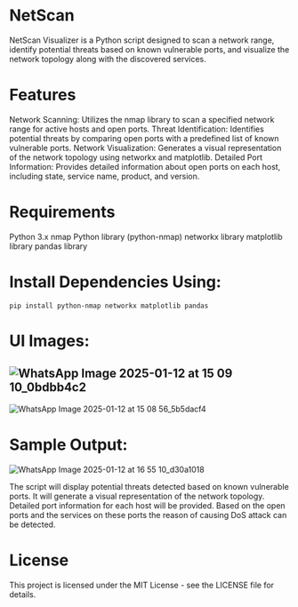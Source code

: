 # NetScan
NetScan Visualizer is a Python script designed to scan a network range, identify potential threats based on known vulnerable ports, and visualize the network topology along with the discovered services.

# Features
Network Scanning: Utilizes the nmap library to scan a specified network range for active hosts and open ports.
Threat Identification: Identifies potential threats by comparing open ports with a predefined list of known vulnerable ports.
Network Visualization: Generates a visual representation of the network topology using networkx and matplotlib.
Detailed Port Information: Provides detailed information about open ports on each host, including state, service name, product, and version.

# Requirements
Python 3.x
nmap Python library (python-nmap)
networkx library
matplotlib library
pandas library

# Install Dependencies Using:
  ```
  pip install python-nmap networkx matplotlib pandas
  ```

# UI Images:
![WhatsApp Image 2025-01-12 at 15 09 10_0bdbb4c2](https://github.com/user-attachments/assets/d2d68f0e-7406-4a0a-bb43-2554a4500229)
---
![WhatsApp Image 2025-01-12 at 15 08 56_5b5dacf4](https://github.com/user-attachments/assets/a46366d7-701c-4978-b787-2d2ce8eab3d8)

# Sample Output:
![WhatsApp Image 2025-01-12 at 16 55 10_d30a1018](https://github.com/user-attachments/assets/457cb033-7b3c-4a7e-85ce-dfebafa77bde)

The script will display potential threats detected based on known vulnerable ports.
It will generate a visual representation of the network topology.
Detailed port information for each host will be provided.
Based on the open ports and the services on these ports the reason of causing DoS attack can be detected.

# License
This project is licensed under the MIT License - see the LICENSE file for details.
